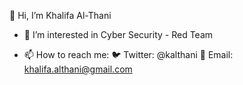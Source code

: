 👋 Hi, I’m Khalifa Al-Thani

- 👀 I’m interested in Cyber Security -  Red Team

- 📫 How to reach me:
                  🐦 Twitter: @kalthani
                  📨 Email:   khalifa.althani@gmail.com
